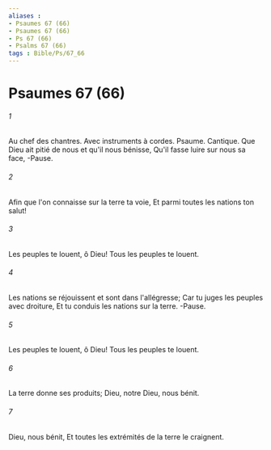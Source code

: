 ```yaml
---
aliases : 
- Psaumes 67 (66)
- Psaumes 67 (66)
- Ps 67 (66)
- Psalms 67 (66)
tags : Bible/Ps/67_66
---
```


# Psaumes 67 (66)

###### 1
Au chef des chantres. Avec instruments à cordes. Psaume. Cantique. Que Dieu ait pitié de nous et qu'il nous bénisse, Qu'il fasse luire sur nous sa face, -Pause.
###### 2
Afin que l'on connaisse sur la terre ta voie, Et parmi toutes les nations ton salut!
###### 3
Les peuples te louent, ô Dieu! Tous les peuples te louent.
###### 4
Les nations se réjouissent et sont dans l'allégresse; Car tu juges les peuples avec droiture, Et tu conduis les nations sur la terre. -Pause.
###### 5
Les peuples te louent, ô Dieu! Tous les peuples te louent.
###### 6
La terre donne ses produits; Dieu, notre Dieu, nous bénit.
###### 7
Dieu, nous bénit, Et toutes les extrémités de la terre le craignent.
